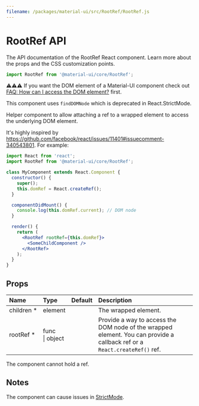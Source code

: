 ```yaml
---
filename: /packages/material-ui/src/RootRef/RootRef.js
---
```


<!--- This documentation is automatically generated, do not try to edit it. -->

# RootRef API

<p class="description">The API documentation of the RootRef React component. Learn more about the props and the CSS customization points.</p>

```js
import RootRef from '@material-ui/core/RootRef';
```

⚠️⚠️⚠️
If you want the DOM element of a Material-UI component check out
[FAQ: How can I access the DOM element?](/getting-started/faq/#how-can-i-access-the-dom-element)
first.

This component uses `findDOMNode` which is deprecated in React.StrictMode.

Helper component to allow attaching a ref to a
wrapped element to access the underlying DOM element.

It's highly inspired by https://github.com/facebook/react/issues/11401#issuecomment-340543801.
For example:
```jsx
import React from 'react';
import RootRef from '@material-ui/core/RootRef';

class MyComponent extends React.Component {
  constructor() {
    super();
    this.domRef = React.createRef();
  }

  componentDidMount() {
    console.log(this.domRef.current); // DOM node
  }

  render() {
    return (
      <RootRef rootRef={this.domRef}>
        <SomeChildComponent />
      </RootRef>
    );
  }
}
```

## Props

| Name | Type | Default | Description |
|:-----|:-----|:--------|:------------|
| <span class="prop-name required">children&nbsp;*</span> | <span class="prop-type">element</span> |  | The wrapped element. |
| <span class="prop-name required">rootRef&nbsp;*</span> | <span class="prop-type">func<br>&#124;&nbsp;object</span> |  | Provide a way to access the DOM node of the wrapped element. You can provide a callback ref or a `React.createRef()` ref. |

The component cannot hold a ref.


## Notes

The component can cause issues in [StrictMode](https://reactjs.org/docs/strict-mode.html).

